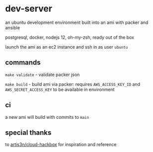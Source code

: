 # dev-server

an ubuntu development environment built into an ami with packer and ansible

postgresql, docker, nodejs 12, oh-my-zsh, ready out of the box

launch the ami as an ec2 instance and ssh in as user `ubuntu`

## commands

`make validate` - validate packer json

`make build` - build ami via packer: requires `AWS_ACCESS_KEY_ID`  and `AWS_SECRET_ACCESS_KEY` to be available in environment

## ci

a new ami will build with commits to `main`

## special thanks

to [artis3n/cloud-hackbox](https://github.com/artis3n/cloud-hackbox) for inspiration and reference
